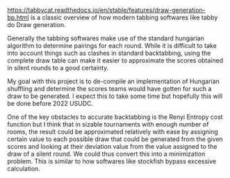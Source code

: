 https://tabbycat.readthedocs.io/en/stable/features/draw-generation-bp.html is a classic overview of how modern tabbing softwares like tabby do Draw generation.

Generally the tabbing softwares make use of the standard hungarian algorithm to determine pairings for each round. While it is difficult to take into account things such as clashes in standard backtabbing, using the complete draw table can make it easier to approximate the scores obtained in silent rounds to a good certainty.

My goal with this project is to de-compile an implementation of Hungarian shuffling and determine the scores teams would have gotten for such a draw to be generated. I expect this to take some time but hopefully this will be done before 2022 USUDC.

One of the key obstacles to accurate backtabbing is the Renyi Entropy cost function but I think that in sizable tournaments with enough number of rooms, the result could be approximated relatively with ease by assigning certain value to each possible draw that could be generated from the given scores and looking at their deviation value from the value assigned to the draw of a silent round. We could thus convert this into a minimization problem. This is similar to how softwares like stockfish bypass excessive calculation. 
